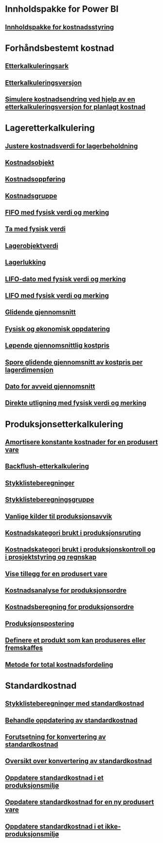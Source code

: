 # Innholdspakke for Power BI
## [Innholdspakke for kostnadsstyring](/dynamics365/unified-operations/dev-itpro/analytics/cost-management-content-pack?toc=/dynamics365/unified-operations/supply-chain/toc.json)
# Forhåndsbestemt kostnad
## [Etterkalkuleringsark](costing-sheets.md)
## [Etterkalkuleringsversjon](costing-versions.md)
## [Simulere kostnadsendring ved hjelp av en etterkalkuleringsversjon for planlagt kostnad](simulate-cost-changes-costing-version-planned-costs.md)
# Lageretterkalkulering
## [Justere kostnadsverdi for lagerbeholdning](adjust-hand-inventory-cost-values.md)
## [Kostnadsobjekt](cost-object.md)
## [Kostnadsoppføring](cost-entries.md)
## [Kostnadsgruppe](cost-groups.md)
## [FIFO med fysisk verdi og merking](fifo-physical-value-marking.md)
## [Ta med fysisk verdi](include-physical-value.md)
## [Lagerobjektverdi](physical-quantity.md)
## [Lagerlukking](inventory-close.md)
## [LIFO-dato med fysisk verdi og merking](lifo-date-physical-value-marking.md)
## [LIFO med fysisk verdi og merking](lifo-physical-value-marking.md)
## [Glidende gjennomsnitt](moving-average.md)
## [Fysisk og økonomisk oppdatering](physical-financial-updates.md)
## [Løpende gjennomsnittlig kostpris](running-average-cost-price.md)
## [Spore glidende gjennomsnitt av kostpris per lagerdimensjon](track-running-average-cost-per-inventory-dimension.md)
## [Dato for avveid gjennomsnitt](weighted-average-date.md)
## [Direkte utligning med fysisk verdi og merking](weighted-average-physical-value-marking.md)
# Produksjonsetterkalkulering
## [Amortisere konstante kostnader for en produsert vare](amortize-constant-costs-manufactured-item.md)
## [Backflush-etterkalkulering](backflush-costing.md)
## [Stykklisteberegninger](bom-calculations.md)
## [Stykklisteberegningsgruppe](bom-calculation-groups.md)
## [Vanlige kilder til produksjonsavvik](common-sources-of-production-variances.md)
## [Kostnadskategori brukt i produksjonsruting](cost-categories-used-production-routings.md)
## [Kostnadskategori brukt i produksjonskontroll og i prosjektstyring og regnskap](cost-categories-used-production-control-project-management-accounting.md)
## [Vise tillegg for en produsert vare](charges-manufactured-item.md)
## [Kostnadsanalyse for produksjonsordre](production-order-cost-analysis.md)
## [Kostnadsberegning for produksjonsordre](production-order-cost-estimation.md)
## [Produksjonspostering](production-posting.md)
## [Definere et produkt som kan produseres eller fremskaffes](manufactured-items-treated-as-purchased-items.md)
## [Metode for total kostnadsfordeling](methodology-total-cost-allocation.md)
# Standardkostnad
## [Stykklisteberegninger med standardkostnad](information-used-bom-calculations-standard-costs.md)
## [Behandle oppdatering av standardkostnad](manage-standard-cost-updates.md)
## [Forutsetning for konvertering av standardkostnad](prerequisites-standard-cost-conversion.md)
## [Oversikt over konvertering av standardkostnad](standard-cost-conversion-overview.md)
## [Oppdatere standardkostnad i et produksjonsmiljø](update-standard-costs-manufacturing-environment.md)
## [Oppdatere standardkostnad for en ny produsert vare](update-standard-costs-new-manufactured-item.md)
## [Oppdatere standardkostnad i et ikke-produksjonsmiljø](update-standard-costs-non-manufacturing-environment.md)



